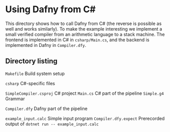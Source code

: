 # Using Dafny from C\#

This directory shows how to call Dafny from C# (the reverse is possible as well and works similarly).  To make the example interesting we implement a small verified compiler from an arithmetic language to a stack machine.  The frontend is implemented in C# in `csharp/Main.cs`, and the backend is implemented in Dafny in `Compiler.dfy`.

## Directory listing

`Makefile`
  Build system setup

`csharp`
  C#-specific files

  `SimpleCompiler.csproj`
    C# project
  `Main.cs`
    C# part of the pipeline
  `Simple.g4`
    Grammar

`Compiler.dfy`
  Dafny part of the pipeline

`example_input.calc`
  Simple input program
`Compiler.dfy.expect`
  Prerecorded output of `dotnet run -- example_input.calc`
